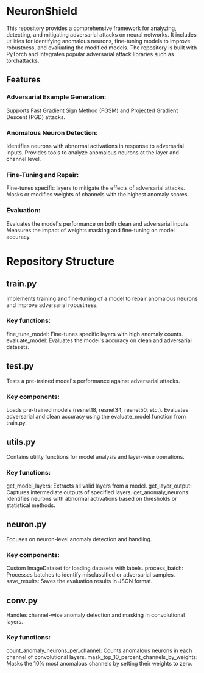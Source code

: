 # NeuronShield
This repository provides a comprehensive framework for analyzing, detecting, and mitigating adversarial attacks on neural networks. It includes utilities for identifying anomalous neurons, fine-tuning models to improve robustness, and evaluating the modified models. The repository is built with PyTorch and integrates popular adversarial attack libraries such as torchattacks.

## Features
### Adversarial Example Generation:
Supports Fast Gradient Sign Method (FGSM) and Projected Gradient Descent (PGD) attacks.
### Anomalous Neuron Detection:
Identifies neurons with abnormal activations in response to adversarial inputs.
Provides tools to analyze anomalous neurons at the layer and channel level.
### Fine-Tuning and Repair:
Fine-tunes specific layers to mitigate the effects of adversarial attacks.
Masks or modifies weights of channels with the highest anomaly scores.
### Evaluation:
Evaluates the model's performance on both clean and adversarial inputs.
Measures the impact of weights masking and fine-tuning on model accuracy.

# Repository Structure
## train.py
Implements training and fine-tuning of a model to repair anomalous neurons and improve adversarial robustness.
### Key functions:
fine_tune_model: Fine-tunes specific layers with high anomaly counts.
evaluate_model: Evaluates the model's accuracy on clean and adversarial datasets.
## test.py
Tests a pre-trained model's performance against adversarial attacks.
### Key components:
Loads pre-trained models (resnet18, resnet34, resnet50, etc.).
Evaluates adversarial and clean accuracy using the evaluate_model function from train.py.
## utils.py
Contains utility functions for model analysis and layer-wise operations.
### Key functions:
get_model_layers: Extracts all valid layers from a model.
get_layer_output: Captures intermediate outputs of specified layers.
get_anomaly_neurons: Identifies neurons with abnormal activations based on thresholds or statistical methods.
## neuron.py
Focuses on neuron-level anomaly detection and handling.
### Key components:
Custom ImageDataset for loading datasets with labels.
process_batch: Processes batches to identify misclassified or adversarial samples.
save_results: Saves the evaluation results in JSON format.
## conv.py
Handles channel-wise anomaly detection and masking in convolutional layers.
### Key functions:
count_anomaly_neurons_per_channel: Counts anomalous neurons in each channel of convolutional layers.
mask_top_10_percent_channels_by_weights: Masks the 10% most anomalous channels by setting their weights to zero.

